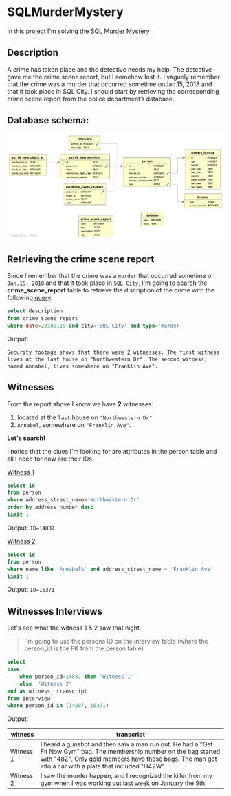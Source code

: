 # SQLMurderMystery

In this project I'm solving the [SQL Murder Mystery](https://mystery.knightlab.com/)

## Description
A crime has taken place and the detective needs my help. The detective gave me the crime scene report, but I somehow lost it. I vaguely remember that the crime was a ​murder​ that occurred sometime on ​Jan.15, 2018​ and that it took place in ​SQL City​. I should start by retrieving the corresponding crime scene report from the police department’s database.

## Database schema:
![Database schema](db_schema.png)

## Retrieving the crime scene report
Since I remember that the crime was a `​murder`​ that occurred sometime on `​Jan.15, 2018`​ and that it took place in `​SQL City`, I'm going to search the **crime_scene_report** table to retrieve the discription of the crime with the following [query](queries/crime_scene_report_description.sql).

```sql
select description
from crime_scene_report   
where date=20180115 and city='SQL City' and type='murder'
```
Output:
```
Security footage shows that there were 2 witnesses. The first witness lives at the last house on "Northwestern Dr". The second witness, named Annabel, lives somewhere on "Franklin Ave".
```
## Witnesses
From the report above I know we have **2** witnesses:
1. located at the `last` house on `"Northwestern Dr"`
2. `Annabel`, somewhere on `"Franklin Ave"`. 

**Let's search!**

I notice that the clues I'm looking for are attributes in the person table and all I need for now are their IDs.

[Witness 1](queries/witness1_id.sql)
```sql
select id
from person
where address_street_name='Northwestern Dr'
order by address_number desc 
limit 1
```
Output: 
`ID=14887`

[Witness 2](queries/witness2_id.sql)

```sql
select id
from person
where name like 'Annabel%' and address_street_name = 'Franklin Ave'
limit 1
```
Output: 
`ID=16371`

## Witnesses Interviews

Let's see what the witness 1 & 2 saw that night.

> I'm going to use the persons ID on the interview table (where the person_id is the FK from the person table)

```sql
select 
case
	when person_id=14887 then 'Witness 1'
	else  'Witness 2'
end as witness, transcript	
from interview
where person_id in (14887, 16371)
```
Output:

|witness|transcript  |
|--|--|
|Witness 1 |I heard a gunshot and then saw a man run out. He had a "Get Fit Now Gym" bag. The membership number on the bag started with "48Z". Only gold members have those bags. The man got into a car with a plate that included "H42W".  |
|Witness 2 | I saw the murder happen, and I recognized the killer from my gym when I was working out last week on January the 9th. |

